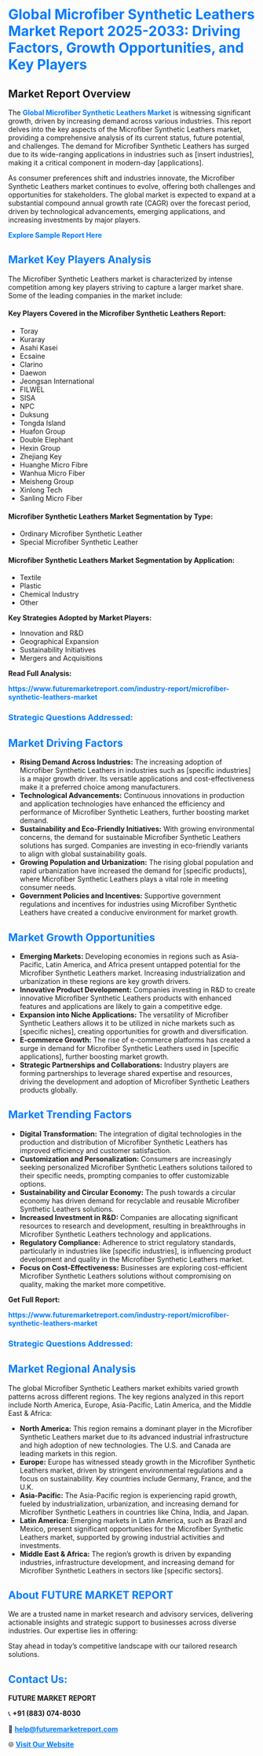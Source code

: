 <h1 style="color: #007BFF;">Global Microfiber Synthetic Leathers Market Report 2025-2033: Driving Factors, Growth Opportunities, and Key Players</h1>

<section id="overview">
<h2>Market Report Overview</h2>
<p>The <a href="https://www.futuremarketreport.com/industry-report/microfiber-synthetic-leathers-market" style="color: #007BFF; text-decoration: none;"><strong>Global Microfiber Synthetic Leathers Market</strong></a> is witnessing significant growth, driven by increasing demand across various industries. This report delves into the key aspects of the Microfiber Synthetic Leathers market, providing a comprehensive analysis of its current status, future potential, and challenges. The demand for Microfiber Synthetic Leathers has surged due to its wide-ranging applications in industries such as [insert industries], making it a critical component in modern-day [applications].</p>
<p>As consumer preferences shift and industries innovate, the Microfiber Synthetic Leathers market continues to evolve, offering both challenges and opportunities for stakeholders. The global market is expected to expand at a substantial compound annual growth rate (CAGR) over the forecast period, driven by technological advancements, emerging applications, and increasing investments by major players.</p>
</section>

<section id="overview">
<p><a href="https://www.futuremarketreport.com/request-sample/reportId=54173" style="color: #007BFF; text-decoration: none;"><strong>Explore Sample Report Here</strong></a></p>
</section>

<section id="key-players">
<h2 style="color: #007BFF;">Market Key Players Analysis</h2>
<p>The Microfiber Synthetic Leathers market is characterized by intense competition among key players striving to capture a larger market share. Some of the leading companies in the market include:</p>
<h4>Key Players Covered in the Microfiber Synthetic Leathers Report:</h4>
<ul><li>Toray</li><li>Kuraray</li><li>Asahi Kasei</li><li>Ecsaine</li><li>Clarino</li><li>Daewon</li><li>Jeongsan International</li><li>FILWEL</li><li>SISA</li><li>NPC</li><li>Duksung</li><li>Tongda Island</li><li>Huafon Group</li><li>Double Elephant</li><li>Hexin Group</li><li>Zhejiang Key</li><li>Huanghe Micro Fibre</li><li>Wanhua Micro Fiber</li><li>Meisheng Group</li><li>Xinlong Tech</li><li>Sanling Micro Fiber</li></ul>
<h4>Microfiber Synthetic Leathers Market Segmentation by Type:</h4>
<ul><li>Ordinary Microfiber Synthetic Leather</li><li>Special Microfiber Synthetic Leather</li></ul>

<h4>Microfiber Synthetic Leathers Market Segmentation by Application:</h4>
<ul><li>Textile</li><li>Plastic</li><li>Chemical Industry</li><li>Other</li></ul>
<p><strong>Key Strategies Adopted by Market Players:</strong></p>
<ul>
<li>Innovation and R&D</li>
<li>Geographical Expansion</li>
<li>Sustainability Initiatives</li>
<li>Mergers and Acquisitions</li>
</ul>
</section>

<section>
<p><strong>Read Full Analysis: </strong></p><a href="https://www.futuremarketreport.com/industry-report/microfiber-synthetic-leathers-market" style="color: #007BFF; text-decoration: none;"><strong>https://www.futuremarketreport.com/industry-report/microfiber-synthetic-leathers-market</strong></a>
<h3 style="color: #007BFF;">Strategic Questions Addressed:</h3>
</section>

<section id="driving-factors">
<h2 style="color: #007BFF;">Market Driving Factors</h2>
<ul>
<li><strong>Rising Demand Across Industries:</strong> The increasing adoption of Microfiber Synthetic Leathers in industries such as [specific industries] is a major growth driver. Its versatile applications and cost-effectiveness make it a preferred choice among manufacturers.</li>
<li><strong>Technological Advancements:</strong> Continuous innovations in production and application technologies have enhanced the efficiency and performance of Microfiber Synthetic Leathers, further boosting market demand.</li>
<li><strong>Sustainability and Eco-Friendly Initiatives:</strong> With growing environmental concerns, the demand for sustainable Microfiber Synthetic Leathers solutions has surged. Companies are investing in eco-friendly variants to align with global sustainability goals.</li>
<li><strong>Growing Population and Urbanization:</strong> The rising global population and rapid urbanization have increased the demand for [specific products], where Microfiber Synthetic Leathers plays a vital role in meeting consumer needs.</li>
<li><strong>Government Policies and Incentives:</strong> Supportive government regulations and incentives for industries using Microfiber Synthetic Leathers have created a conducive environment for market growth.</li>
</ul>
</section>

<section id="growth-opportunities">
<h2 style="color: #007BFF;">Market Growth Opportunities</h2>
<ul>
<li><strong>Emerging Markets:</strong> Developing economies in regions such as Asia-Pacific, Latin America, and Africa present untapped potential for the Microfiber Synthetic Leathers market. Increasing industrialization and urbanization in these regions are key growth drivers.</li>
<li><strong>Innovative Product Development:</strong> Companies investing in R&D to create innovative Microfiber Synthetic Leathers products with enhanced features and applications are likely to gain a competitive edge.</li>
<li><strong>Expansion into Niche Applications:</strong> The versatility of Microfiber Synthetic Leathers allows it to be utilized in niche markets such as [specific niches], creating opportunities for growth and diversification.</li>
<li><strong>E-commerce Growth:</strong> The rise of e-commerce platforms has created a surge in demand for Microfiber Synthetic Leathers used in [specific applications], further boosting market growth.</li>
<li><strong>Strategic Partnerships and Collaborations:</strong> Industry players are forming partnerships to leverage shared expertise and resources, driving the development and adoption of Microfiber Synthetic Leathers products globally.</li>
</ul>
</section>

<section id="trending-factors">
<h2 style="color: #007BFF;">Market Trending Factors</h2>
<ul>
<li><strong>Digital Transformation:</strong> The integration of digital technologies in the production and distribution of Microfiber Synthetic Leathers has improved efficiency and customer satisfaction.</li>
<li><strong>Customization and Personalization:</strong> Consumers are increasingly seeking personalized Microfiber Synthetic Leathers solutions tailored to their specific needs, prompting companies to offer customizable options.</li>
<li><strong>Sustainability and Circular Economy:</strong> The push towards a circular economy has driven demand for recyclable and reusable Microfiber Synthetic Leathers solutions.</li>
<li><strong>Increased Investment in R&D:</strong> Companies are allocating significant resources to research and development, resulting in breakthroughs in Microfiber Synthetic Leathers technology and applications.</li>
<li><strong>Regulatory Compliance:</strong> Adherence to strict regulatory standards, particularly in industries like [specific industries], is influencing product development and quality in the Microfiber Synthetic Leathers market.</li>
<li><strong>Focus on Cost-Effectiveness:</strong> Businesses are exploring cost-efficient Microfiber Synthetic Leathers solutions without compromising on quality, making the market more competitive.</li>
</ul>
</section>

<section>
<p><strong>Get Full Report: </strong></p><a href="https://www.futuremarketreport.com/industry-report/microfiber-synthetic-leathers-market" style="color: #007BFF; text-decoration: none;"><strong>https://www.futuremarketreport.com/industry-report/microfiber-synthetic-leathers-market</strong></a>
<h3 style="color: #007BFF;">Strategic Questions Addressed:</h3>
</section>


<section id="regional-analysis">
<h2 style="color: #007BFF;">Market Regional Analysis</h2>
<p>The global Microfiber Synthetic Leathers market exhibits varied growth patterns across different regions. The key regions analyzed in this report include North America, Europe, Asia-Pacific, Latin America, and the Middle East & Africa:</p>
<ul>
<li><strong>North America:</strong> This region remains a dominant player in the Microfiber Synthetic Leathers market due to its advanced industrial infrastructure and high adoption of new technologies. The U.S. and Canada are leading markets in this region.</li>
<li><strong>Europe:</strong> Europe has witnessed steady growth in the Microfiber Synthetic Leathers market, driven by stringent environmental regulations and a focus on sustainability. Key countries include Germany, France, and the U.K.</li>
<li><strong>Asia-Pacific:</strong> The Asia-Pacific region is experiencing rapid growth, fueled by industrialization, urbanization, and increasing demand for Microfiber Synthetic Leathers in countries like China, India, and Japan.</li>
<li><strong>Latin America:</strong> Emerging markets in Latin America, such as Brazil and Mexico, present significant opportunities for the Microfiber Synthetic Leathers market, supported by growing industrial activities and investments.</li>
<li><strong>Middle East & Africa:</strong> The region’s growth is driven by expanding industries, infrastructure development, and increasing demand for Microfiber Synthetic Leathers in sectors like [specific sectors].</li>
</ul>
</section>

<footer>
<h2 style="color: #007BFF;">About FUTURE MARKET REPORT</h2>
<p>We are a trusted name in market research and advisory services, delivering actionable insights and strategic support to businesses across diverse industries. Our expertise lies in offering:</p>

<p>Stay ahead in today’s competitive landscape with our tailored research solutions.</p>

<h2 style="color: #007BFF;">Contact Us:</h2>
<p><strong>FUTURE MARKET REPORT</strong></p>
<p>📞 <strong>+91 (883) 074-8030</strong></p>
<p>📧 <strong><a href="mailto:help@futuremarketreport.com" style="color: #007BFF;">help@futuremarketreport.com</a></strong></p>
<p>🌐 <strong><a href="https://www.futuremarketreport.com/" style="color: #007BFF;">Visit Our Website</a></strong></p>
</footer>